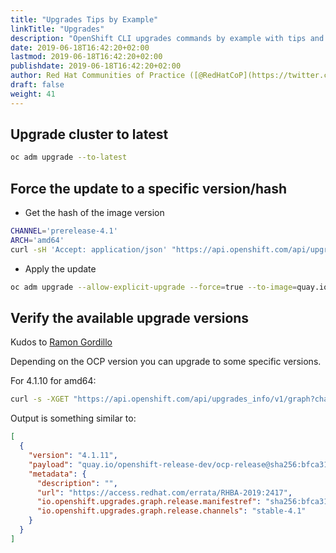 ```yaml
---
title: "Upgrades Tips by Example"
linkTitle: "Upgrades"
description: "OpenShift CLI upgrades commands by example with tips and tricks from the experts"
date: 2019-06-18T16:42:20+02:00
lastmod: 2019-06-18T16:42:20+02:00
publishdate: 2019-06-18T16:42:20+02:00
author: Red Hat Communities of Practice ([@RedHatCoP](https://twitter.com/RedHatCoP)), OpenShift.Tips ([Team](https://openshift.tips/about/))
draft: false
weight: 41
---
```


## Upgrade cluster to latest

```sh
oc adm upgrade --to-latest
```

## Force the update to a specific version/hash

* Get the hash of the image version

```sh
CHANNEL='prerelease-4.1'
ARCH='amd64'
curl -sH 'Accept: application/json' "https://api.openshift.com/api/upgrades_info/v1/graph?channel=${CHANNEL}&${ARCH}" | jq .
```

* Apply the update

```sh
oc adm upgrade --allow-explicit-upgrade --force=true --to-image=quay.io/openshift-release-dev/ocp-release@sha256:7e1e73c66702daa39223b3e6dd2cf5e15c057ef30c988256f55fae27448c3b01
```

## Verify the available upgrade versions

Kudos to [Ramon Gordillo](https://github.com/rgordill)

Depending on the OCP version you can upgrade to some specific versions.

For 4.1.10 for amd64:

```sh
curl -s -XGET "https://api.openshift.com/api/upgrades_info/v1/graph?channel=stable-4.1&arch=amd64" --header 'Accept:application/json' |jq '. as $graph | $graph.nodes | map(.version == "4.1.10") | index(true) as $orig | $graph.edges | map(select(.[0] == $orig)[1]) | map($graph.nodes[.])'
```

Output is something similar to:

```json
[
  {
    "version": "4.1.11",
    "payload": "quay.io/openshift-release-dev/ocp-release@sha256:bfca31dbb518b35f312cc67516fa18aa40df9925dc84fdbcd15f8bbca425d7ff",
    "metadata": {
      "description": "",
      "url": "https://access.redhat.com/errata/RHBA-2019:2417",
      "io.openshift.upgrades.graph.release.manifestref": "sha256:bfca31dbb518b35f312cc67516fa18aa40df9925dc84fdbcd15f8bbca425d7ff",
      "io.openshift.upgrades.graph.release.channels": "stable-4.1"
    }
  }
]

```
